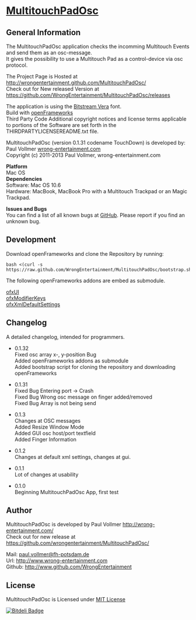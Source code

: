 # [MultitouchPadOsc](http://wrongentertainment.github.io/MultitouchPadOsc/)  
  
## General Information  
The MultitouchPadOsc application checks the incomming Multitouch Events and send them as an osc-message.  
It gives the possibility to use a Multitouch Pad as a control-device via osc protocol.  
  
The Project Page is Hosted at http://wrongentertainment.github.com/MultitouchPadOsc/  
Check out for New released Version at https://github.com/WrongEntertainment/MultitouchPadOsc/releases  
  
The application is using the [Bitstream Vera](http://ftp.gnome.org/pub/GNOME/sources/ttf-bitstream-vera/1.10/) font.  
Build with [openFrameworks](http://www.openframeworks.cc)  
Third Party Code Additional copyright notices and license terms applicable to portions of the Software are set forth in the THIRDPARTYLICENSEREADME.txt file.  
  
  
MultitouchPadOsc (version 0.1.31 codename TouchDown) is developed by:  
Paul Vollmer [wrong-entertainment.com](http://wrong-entertainment.com)  
Copyright (c) 2011-2013 Paul Vollmer, wrong-entertainment.com  
  

**Platform**  
Mac OS  
**Dependencies**  
Software: Mac OS 10.6  
Hardware: MacBook, MacBook Pro with a Multitouch Trackpad or an Magic Trackpad.
  
**Issues and Bugs**  
You can find a list of all known bugs at [GitHub](https://github.com/wrongentertainment/multitouchpadosc/issues). Please report if you find an unknown bug.  
  
  
## Development  
Download openFrameworks and clone the Repository by running:

    bash <(curl -s https://raw.github.com/WrongEntertainment/MultitouchPadOsc/bootstrap.sh)

The following openFrameworks addons are embed as submodule.  

[ofxUI](https://github.com/rezaali/ofxUI)  
[ofxModifierKeys](https://github.com/satoruhiga/ofxModifierKeys)  
[ofxXmlDefaultSettings](https://github.com/wrongentertainment/ofxXmlDefaultSettings)  
  
  
## Changelog  
A detailed changelog, intended for programmers.  
  
- 0.1.32  
Fixed osc array x-, y-position Bug  
Added openFrameworks addons as submodule  
Added bootstrap script for cloning the repository and downloading openFrameworks  

- 0.1.31  
Fixed Bug Entering port -> Crash  
Fixed Bug Wrong osc message on finger added/removed  
Fixed Bug Array is not being send  
  
- 0.1.3  
Changes at OSC messages  
Added Resize Window Mode  
Added GUI osc host/port textfield  
Added Finger Information  
  
- 0.1.2  
Changes at default xml settings, changes at gui.  
  
- 0.1.1  
Lot of changes at usability  
  
- 0.1.0  
Beginning MultitouchPadOsc App, first test  
  
  
## Author
MultitouchPadOsc is developed by Paul Vollmer http://wrong-entertainment.com/  
Check out for new release at https://github.com/wrongentertainment/MultitouchPadOsc/  
  
Mail: paul.vollmer@fh-potsdam.de  
Url: http://www.wrong-entertainment.com  
Github: http://www.github.com/WrongEntertainment  
  
  
## License  
MultitouchPadOsc is Licensed under [MIT License](http://wrong-entertainment.mit-license.org/)  

[![Bitdeli Badge](https://d2weczhvl823v0.cloudfront.net/WrongEntertainment/multitouchpadosc/trend.png)](https://bitdeli.com/free "Bitdeli Badge")
